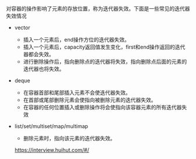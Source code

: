对容器的操作影响了元素的存放位置，称为迭代器失效。下面是一些常见的迭代器失效情况

- vector
  - 插入一个元素后，end操作方位的迭代器失效。
  - 插入一个元素后，capacity返回值发生变化，first和end操作返回的迭代器都会失效。
  - 进行删除操作后，指向删除点的迭代器将失效，指向删除点后面的元素的迭代器也将失效。
- deque
  - 在容器首部和尾部插入元素不会使迭代器失效。
  - 在首部或尾部删除元素会使指向被删除元素的迭代器失效。
  - 在容器的任何位置插入或删除操作将会使指向该容器元素的所有迭代器失效
- list/set/multiset/map/multimap
  - 删除元素时，指向该元素的迭代器失效。
  
  https://interview.huihut.com/#/
  

